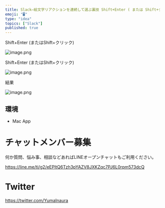 ```yaml
---
title: Slack—絵文字リアクションを連続して選ぶ裏技 Shift+Enter ( または Shift+クリック )
emoji: "🖥"
type: "idea"
topics: ["Slack"]
published: true
---
```


Shift+Enter (またはShift+クリック)

![image.png](https://qiita-image-store.s3.amazonaws.com/0/89618/86acaef8-25ab-0779-0407-ad034fef3e82.png)

Shift+Enter (またはShift+クリック)

![image.png](https://qiita-image-store.s3.amazonaws.com/0/89618/35f206d3-fc2d-c1ac-ed4a-7a495b5e07d6.png)

結果

![image.png](https://qiita-image-store.s3.amazonaws.com/0/89618/5c0518e7-273d-1b36-9dd3-27324d5bf8e5.png)

## 環境

- Mac App








<!-- Update From Qiita API -->

# チャットメンバー募集


何か質問、悩み事、相談などあればLINEオープンチャットもご利用ください。

https://line.me/ti/g2/eEPltQ6Tzh3pYAZV8JXKZqc7PJ6L0rpm573dcQ





# Twitter


https://twitter.com/YumaInaura


<!-- Update From Qiita API -->


